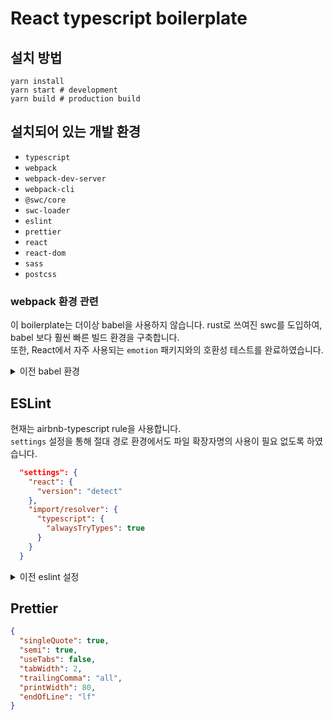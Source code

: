 # React typescript boilerplate

## 설치 방법

```cli
yarn install
yarn start # development
yarn build # production build
```

## 설치되어 있는 개발 환경

- `typescript`
- `webpack`
- `webpack-dev-server`
- `webpack-cli`
- `@swc/core`
- `swc-loader`
- `eslint`
- `prettier`
- `react`
- `react-dom`
- `sass`
- `postcss`

### webpack 환경 관련

이 boilerplate는 더이상 babel을 사용하지 않습니다. rust로 쓰여진 swc를 도입하여, babel 보다 훨씬 빠른 빌드 환경을 구축합니다.  
또한, React에서 자주 사용되는 `emotion` 패키지와의 호환성 테스트를 완료하였습니다.

<details>
<summary>이전 babel 환경</summary>

`webpack.config.js`에서 `babel-loader` 설정이 필요합니다.

`package.json`

```json
{
  "devDependencies": {
    "@babel/core": "^7.18.0",
    "@babel/plugin-transform-runtime": "^7.18.0",
    "@babel/preset-env": "^7.18.0",
    "@babel/preset-react": "^7.17.12",
    "@babel/preset-typescript": "^7.17.12",
    "@babel/runtime-corejs3": "^7.18.0"
  }
}
```

`.babelrc`

```json
{
  "presets": [
    [
      "@babel/preset-env",
      { "targets": { "browsers": ["last 2 versions", ">= 5% in KR"] } }
    ],
    ["@babel/preset-react", { "runtime": "automatic" }],
    "@babel/typescript"
  ],
  "plugins": [
    [
      "@babel/plugin-transform-runtime",
      {
        "corejs": 3
      }
    ]
  ]
}
```

</details>

## ESLint

현재는 airbnb-typescript rule을 사용합니다.  
`settings` 설정을 통해 절대 경로 환경에서도 파일 확장자명의 사용이 필요 없도록 하였습니다.

```json
  "settings": {
    "react": {
      "version": "detect"
    },
    "import/resolver": {
      "typescript": {
        "alwaysTryTypes": true
      }
    }
  }
```

<details>
<summary>이전 eslint 설정</summary>

### plugins

- `prettier`
- `@typescript-eslint`
- `react`
- `react-hooks`

### extends

- `eslint:recommended`
- `plugin:@typescript-eslint/recommended`
- `plugin:react/recommended`
- `plugin:react-hooks/recommended`
- `plugin:prettier/recommended`

### rules

```json
{
  "react/react-in-jsx-scope": "off",
  "react/jsx-props-no-spreading": "off",
  "react/require-default-props": "off",
  "react/self-closing-comp": [
    "error",
    {
      "component": true
    }
  ],
  "react/function-component-definition": [
    "error",
    {
      "namedComponents": "function-declaration",
      "unnamedComponents": "arrow-function"
    }
  ],
  "import/no-unresolved": "off",
  "import/extensions": "off",
  "@typescript-eslint/no-non-null-assertion": "off"
}
```

</details>

## Prettier

```json
{
  "singleQuote": true,
  "semi": true,
  "useTabs": false,
  "tabWidth": 2,
  "trailingComma": "all",
  "printWidth": 80,
  "endOfLine": "lf"
}
```
